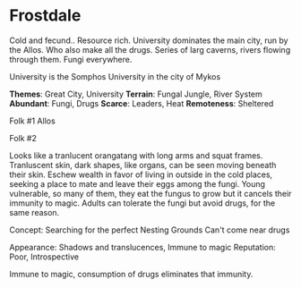 Frostdale
=========

Cold and fecund.. Resource rich. University dominates the main city, run by the Allos. Who also make all the drugs. Series of larg caverns, rivers flowing through them. Fungi everywhere. 

University is the Somphos University in the city of Mykos 

**Themes**: Great City, University
**Terrain**: Fungal Jungle, River System
**Abundant**: Fungi, Drugs
**Scarce**: Leaders, Heat
**Remoteness**: Sheltered

Folk #1 Allos

Folk #2

Looks like a tranlucent orangatang with long arms and squat frames. Tranluscent skin, dark shapes, like organs, can be seen moving beneath their skin. Eschew wealth in favor of living in outside in the cold places, seeking a place to mate and leave their eggs among the fungi. Young vulnerable, so many of them, they eat the fungus to grow but it cancels their immunity to magic. Adults can tolerate the fungi but avoid drugs, for the same reason.

Concept:
Searching for the perfect Nesting Grounds
Can't come near drugs

Appearance: Shadows and translucences, Immune to magic
Reputation: Poor, Introspective

Immune to magic, consumption of drugs eliminates that immunity.
